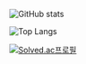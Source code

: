 ![GitHub stats](https://github-readme-stats.vercel.app/api?username=HoKyoung-Kim&show_icons=true&theme=gruvbox_light )

![Top Langs](https://github-readme-stats.vercel.app/api/top-langs/?username=HoKyoung-Kim)

[![Solved.ac프로필](http://mazassumnida.wtf/api/v2/generate_badge?boj={rlaghtl2})](https://solved.ac/rlaghtl2)

<!---
HoKyoung-Kim/HoKyoung-Kim is a ✨ special ✨ repository because its `README.md` (this file) appears on your GitHub profile.
You can click the Preview link to take a look at your changes.
--->
